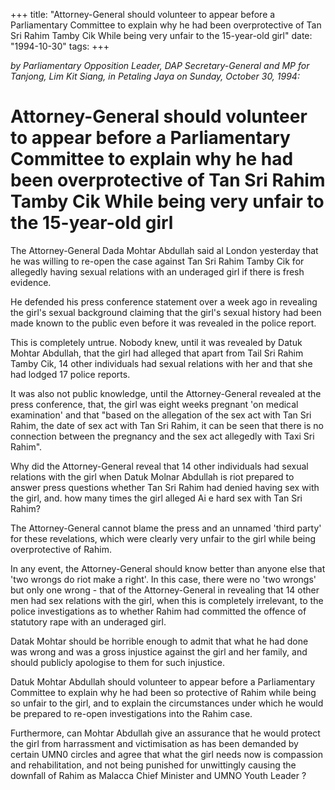 +++ 
title: "Attorney-General should volunteer to appear before a Parliamentary Committee to explain why he had been overprotective of Tan Sri Rahim Tamby Cik While being very unfair to the 15-year-old girl"
date: "1994-10-30"
tags:
+++

_by Parliamentary Opposition Leader, DAP Secretary-General and MP for Tanjong, Lim Kit Siang, in Petaling Jaya on Sunday, October 30, 1994:_

# Attorney-General should volunteer to appear before a Parliamentary Committee to explain why he had been overprotective of Tan Sri Rahim Tamby Cik While being very unfair to the 15-year-old girl

The Attorney-General Dada Mohtar Abdullah said al London yesterday that he was willing to re-open the case against Tan Sri Rahim Tamby Cik for allegedly having sexual relations with an underaged girl if there is fresh evidence.</u>

He defended his press conference statement over a week ago in revealing the girl's sexual background claiming that the girl's sexual history had been made known to the public even before it was revealed in the police report.

This is completely untrue. Nobody knew, until it was revealed by Datuk Mohtar Abdullah, that the girl had alleged that apart from Tail Sri Rahim Tamby Cik, 14 other individuals had sexual relations with her and that she had lodged 17 police reports.

It was also not public knowledge, until the Attorney-General revealed at the press conference, that, the girl was eight weeks pregnant 'on medical examination' and that "based on the allegation of the sex act with Tan Sri Rahim, the date of sex act with Tan Sri Rahim, it can be seen that there is no connection between the pregnancy and the sex act allegedly with Taxi Sri Rahim".

Why did the Attorney-General reveal that 14 other individuals had sexual relations with the girl when Datuk Molnar Abdullah is riot prepared to answer press questions whether Tan Sri Rahim had denied having sex with the girl, and. how many times the girl alleged Ai e hard sex with Tan Sri Rahim?

The Attorney-General cannot blame the press and an unnamed 'third party' for these revelations, which were clearly very unfair to the girl while being overprotective of Rahim.

In any event, the Attorney-General should know better than anyone else that 'two wrongs do riot make a right'. In this case, there were no 'two wrongs' but only one wrong - that of the Attorney-General in revealing that 14 other men had sex relations with the girl, when this is completely irrelevant, to the police investigations as to whether Rahim had committed the offence of statutory rape with an underaged girl.

Datak Mohtar should be horrible enough to admit that what he had done was wrong and was a gross injustice against the girl and her family, and should publicly apologise to them for such injustice.

Datuk Mohtar Abdullah should volunteer to appear before a Parliamentary Committee to explain why he had been so protective of Rahim while being so unfair to the girl, and to explain the circumstances under which he would be prepared to re-open investigations into the Rahim case.

Furthermore, can Mohtar Abdullah give an assurance that he would protect the girl from harrassment and victimisation as has been demanded by certain UMN0 circles and agree that what the girl needs now is compassion and rehabilitation, and not being punished for unwittingly causing the downfall of Rahim as Malacca Chief Minister and UMNO Youth Leader ?
 
